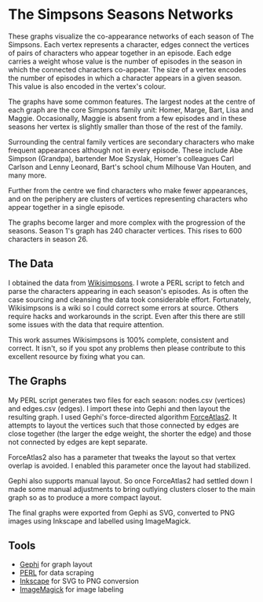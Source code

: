 # The Simpsons Seasons Networks

These graphs visualize the co-appearance networks of each season of The Simpsons. Each vertex represents a character, edges connect the vertices of pairs of characters who appear together in an episode. Each edge carries a weight whose value is the number of episodes in the season in which the connected characters co-appear. The size of a vertex encodes the number of episodes in which a character appears in a given season. This value is also encoded in the vertex's colour.

The graphs have some common features. The largest nodes at the centre of each graph are the core Simpsons family unit: Homer, Marge, Bart, Lisa and Maggie. Occasionally, Maggie is absent from a few episodes and in these seasons her vertex is slightly smaller than those of the rest of the family.

Surrounding the central family vertices are secondary characters who make frequent appearances although not in every episode. These include Abe Simpson (Grandpa), bartender Moe Szyslak, Homer's colleagues Carl Carlson and Lenny Leonard, Bart's school chum Milhouse Van Houten, and many more.

Further from the centre we find characters who make fewer appearances, and on the periphery are clusters of vertices representing characters who appear together in a single episode.

The graphs become larger and more complex with the progression of the seasons. Season 1's graph has 240 character vertices. This rises to 600 characters in season 26.

## The Data

I obtained the data from [Wikisimpsons](https://simpsonswiki.com). I wrote a PERL script to fetch and parse the characters appearing in each season's episodes. As is often the case sourcing and cleansing the data took considerable effort. Fortunately, Wikisimpsons is a wiki so I could correct some errors at source. Others require hacks and workarounds in the script. Even after this there are still some issues with the data that require attention.

This work assumes Wikisimpsons is 100% complete, consistent and correct. It isn't, so if you spot any problems then please contribute to this excellent resource by fixing what you can.

## The Graphs

My PERL script generates two files for each season: nodes.csv (vertices) and edges.csv (edges). I import these into Gephi and then layout the resulting graph. I used Gephi's force-directed algorithm [ForceAtlas2](http://journals.plos.org/plosone/article?id=10.1371/journal.pone.0098679). It attempts to layout the vertices such that those connected by edges are close together (the larger the edge weight, the shorter the edge) and those not connected by edges are kept separate.

ForceAtlas2 also has a parameter that tweaks the layout so that vertex overlap is avoided. I enabled this parameter once the layout had stabilized.

Gephi also supports manual layout. So once ForceAtlas2 had settled down I made some manual adjustments to bring outlying clusters closer to the main graph so as to produce a more compact layout.

The final graphs were exported from Gephi as SVG, converted to PNG images using Inkscape and labelled using ImageMagick.

## Tools

+ [Gephi](http://gephi.org) for graph layout
+ [PERL](http://www.perl.org) for data scraping
+ [Inkscape](http://inkscape.org) for SVG to PNG conversion
+ [ImageMagick](http://www.imagemagick.com) for image labeling
